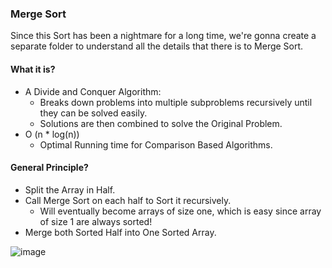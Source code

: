 ### Merge Sort
Since this Sort has been a nightmare for a long time, we're gonna create a separate folder to understand all the details that there is to Merge Sort.

#### What it is?
- A Divide and Conquer Algorithm:
  - Breaks down problems into multiple subproblems recursively until they can be solved easily.
  - Solutions are then combined to solve the Original Problem.
- O (n * log(n))
  - Optimal Running time for Comparison Based Algorithms.
 
#### General Principle?   
- Split the Array in Half.
- Call Merge Sort on each half to Sort it recursively.
  - Will eventually become arrays of size one, which is easy since array of size 1 are always sorted!   
- Merge both Sorted Half into One Sorted Array.

![image](https://github.com/rjrockzz/leetcode/assets/24719007/f6fa4e57-297d-4b4f-aa92-5a3993fd9ef9)

